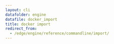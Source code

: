 ```yaml
---
layout: cli
datafolder: engine
datafile: docker_import
title: docker import
redirect_from:
  - /edge/engine/reference/commandline/import/
---
```

